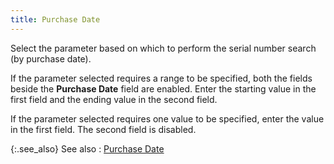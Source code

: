 ```yaml
---
title: Purchase Date
---
```



Select the parameter based on which to perform the serial number search  (by purchase date).


If the parameter selected requires a range to be specified, both the  fields beside the **Purchase Date**  field are enabled. Enter the starting value in the first field and the  ending value in the second field.


If the parameter selected requires one value to be specified, enter  the value in the first field. The second field is disabled.


{:.see_also}
See also
: [Purchase  Date](JavaScript:RelatedTopics1.Click())<!--Metadata type="DesignerControl" startspan
<object CLASSID="clsid:ADB880A6-D8FF-11CF-9377-00AA003B7A11"
	ID=RelatedTopics1
	TYPE="application/x-oleobject">
</object>-->

<object classid="clsid:ADB880A6-D8FF-11CF-9377-00AA003B7A11" id="RelatedTopics1" type="application/x-oleobject"> 
 <param name="Command" value="Related Topics">
<param name="Window" value="second">
<param name="Item1" value="{{site.wm_chm}}/misc/purchase_date.html">
</object><!--Metadata type="DesignerControl" endspan-->
